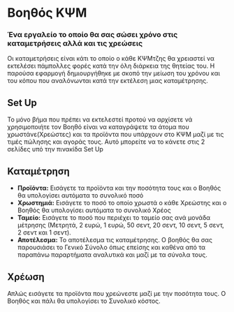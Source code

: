 # Βοηθός ΚΨΜ
### Ένα εργαλείο το οποίο θα σας σώσει χρόνο στις καταμετρήσεις αλλά και τις χρεώσεις

Οι καταμετρήσεις είναι κάτι το οποίο ο κάθε ΚΨΜτζης θα χρειαστεί να εκτελέσει πάμπολλες φορές κατά την όλη διάρκεια της θητείας του. Η παρούσα εφαρμογή δημιουργήθηκε με σκοπό την μείωση του χρόνου και του κόπου που αναλόνωνται κατά την εκτέλεση μιας καταμέτρησης.

## Set Up

Το μόνο βήμα που πρέπει να εκτελεστεί προτού να αρχίσετε νά χρησιμοποιήτε τον Βοηθό είναι να καταγράψετε τα άτομα που χρωστάνε(Χρεώστες) και τα προϊόντα που υπάρχουν στο ΚΨΜ μαζί με τις τιμές πώλησης και αγοράς τους. Αυτό μπορείτε να το κάνετε στις 2 σελίδες υπό την πινακίδα Set Up

## Καταμέτρηση

+ __Προϊόντα:__ Εισάγετε τα προϊόντα και την ποσότητα τους και ο Βοηθός θα υπολογίσει αυτόματα το συνολικό ποσό
+ __Χρωστημιά:__ Εισάγετε το ποσό το οποίο χρωστά ο κάθε Χρεώστης και ο Βοηθός θα υπολογίσει αυτόματα το συνολικό Χρέος
+ __Ταμείο:__ Εισάγετε το ποσό που περιέχει το ταμείο σας ανά μονάδα μέτρησης (Μετρητά, 2 ευρώ, 1 ευρώ, 50 σεντ, 20 σεντ, 10 σεντ, 5 σεντ, 2 σεντ και 1 σεντ).
+ __Αποτέλεσμα:__ Το αποτέλεσμα τις καταμέτρησης. Ο βοηθός θα σας παρουσιάσει το Γενικό Σύνολο όπως επείσης και καθένα από τα παραπάνω παραρτήματα αναλυτικά και μαζί με τα σύνολα τους.

## Χρέωση

Απλώς εισάγετε τα προϊόντα που χρεώνεστε μαζί με την ποσότητα τους. Ο Βοηθός και πάλι θα υπολογίσει το Συνολικό κόστος.